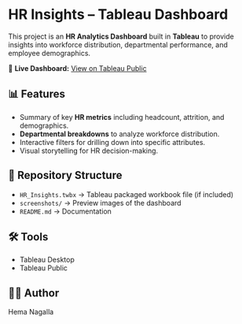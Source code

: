 # HR Insights – Tableau Dashboard

This project is an **HR Analytics Dashboard** built in **Tableau** to provide insights into workforce distribution, departmental performance, and employee demographics.  

🔗 **Live Dashboard:** [View on Tableau Public](https://public.tableau.com/views/HRDashboard-Hema/HRSummary?:language=en-US&publish=yes&:sid=&:redirect=auth&:display_count=n&:origin=viz_share_link)

## 📊 Features
- Summary of key **HR metrics** including headcount, attrition, and demographics.  
- **Departmental breakdowns** to analyze workforce distribution.  
- Interactive filters for drilling down into specific attributes.  
- Visual storytelling for HR decision-making.  

## 📂 Repository Structure
- `HR_Insights.twbx` → Tableau packaged workbook file (if included)  
- `screenshots/` → Preview images of the dashboard  
- `README.md` → Documentation  


## 🛠️ Tools
- Tableau Desktop  
- Tableau Public  

## 👩‍💻 Author
Hema Nagalla
